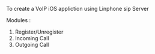 To create a VoIP iOS appliction using Linphone sip Server

Modules :

1. Register/Unregister
2. Incoming Call
3. Outgoing Call
